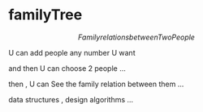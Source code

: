 # familyTree

$$ Family relations between Two People $$






U can add people any number U want

and then U can choose 2 people ...

then , U can See the family relation between them ...


data structures , design algorithms ...


